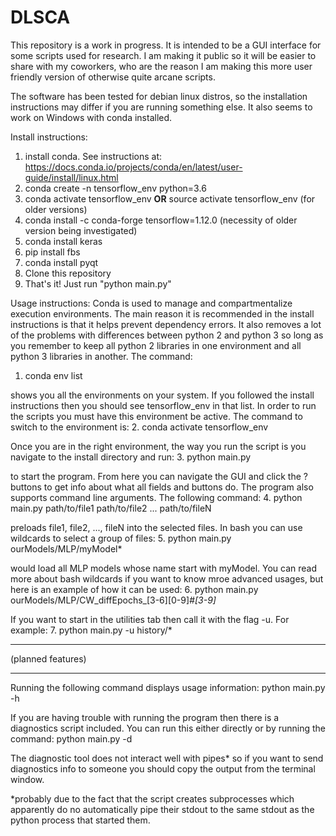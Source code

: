 # DLSCA

This repository is a work in progress. It is intended to be a GUI interface for some scripts used for research.
I am making it public so it will be easier to share with my coworkers, who are the reason I am making this more 
user friendly version of otherwise quite arcane scripts.

The software has been tested for debian linux distros, so the installation instructions may differ if you are running something else. It also seems to work on Windows with conda installed.

Install instructions:
1. install conda. See instructions at: https://docs.conda.io/projects/conda/en/latest/user-guide/install/linux.html
2. conda create -n tensorflow_env python=3.6
3. conda activate tensorflow_env **OR** source activate tensorflow_env (for older versions)
4. conda install -c conda-forge tensorflow=1.12.0  (necessity of older version being investigated)
5. conda install keras
6. pip install fbs
7. conda install pyqt
7. Clone this repository
8. That's it! Just run "python main.py"

Usage instructions:
Conda is used to manage and compartmentalize execution environments. The main reason it is recommended in the install instructions is that it helps prevent dependency errors. It also removes a lot of the problems with differences between python 2 and python 3 so long as you remember to keep all python 2 libraries in one environment and all python 3 libraries in another. The command:
1. conda env list

shows you all the environments on your system. If you followed the install instructions then you should see tensorflow_env in that list. In order to run the scripts you must have this environment be active. The command to switch to the environment is:
2. conda activate tensorflow_env

Once you are in the right environment, the way you run the script is you navigate to the install directory and run:
3. python main.py

to start the program. From here you can navigate the GUI and click the ? buttons to get info about what all fields and buttons do.
The program also supports command line arguments. The following command:
4. python main.py path/to/file1 path/to/file2 ... path/to/fileN

preloads file1, file2, ..., fileN into the selected files. In bash you can use wildcards to select a group of files:
5. python main.py ourModels/MLP/myModel*

would load all MLP models whose name start with myModel. You can read more about bash wildcards if you want to know mroe advanced usages, but here is an example of how it can be used:
6. python main.py ourModels/MLP/CW_diffEpochs_[3-6][0-9]*#[3-9]*

If you want to start in the utilities tab then call it with the flag -u. For example:
7. python main.py -u history/*

*******************
(planned features)
*******************
Running the following command displays usage information:
python main.py -h

If you are having trouble with running the program then there is a diagnostics script included. You can run this either directly or by running the command:
python main.py -d

The diagnostic tool does not interact well with pipes* so if you want to send diagnostics info to someone you should copy the output from the terminal window.



*probably due to the fact that the script creates subprocesses which apparently do no automatically pipe their stdout to the same stdout as the python process that started them.
